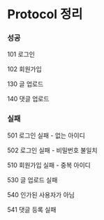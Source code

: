 # Protocol 정리


### 성공
101 로그인

102 회원가입

130 글 업로드

140 댓글 업로드


### 실패
501 로그인 실패 - 없는 아이디

502 로그인 실패 - 비밀번호 불일치

510 회원가입 실패 - 중복 아이디

530 글 업로드 실패

540 인가된 사용자가 아님

541 댓글 등록 실패